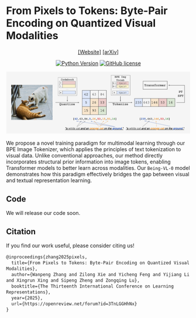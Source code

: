 # From Pixels to Tokens: Byte-Pair Encoding on Quantized Visual Modalities

<div align="center">

[[Website]](https://github.com/BeingBeyond/being-vl-0)
[[arXiv]](https://arxiv.org/abs/2410.02155)

[![Python Version](https://img.shields.io/badge/Python-3.10-blue.svg)]()
[![GitHub license](https://img.shields.io/badge/MIT-blue)]()

![](docs/images/being-vl-0-intro.png)

</div>

We propose a novel training paradigm for multimodal learning through our BPE Image Tokenizer, which applies the principles of text tokenization to visual data. Unlike conventional approaches, our method directly incorporates structural prior information into image tokens, enabling Transformer models to better learn across modalities. Our `Being-VL-0` model demonstrates how this paradigm effectively bridges the gap between visual and textual representation learning.


## Code
We will release our code soon.

## Citation
If you find our work useful, please consider citing us!
```
@inproceedings{zhang2025pixels,
  title={From Pixels to Tokens: Byte-Pair Encoding on Quantized Visual Modalities},
  author={Wanpeng Zhang and Zilong Xie and Yicheng Feng and Yijiang Li and Xingrun Xing and Sipeng Zheng and Zongqing Lu},
  booktitle={The Thirteenth International Conference on Learning Representations},
  year={2025},
  url={https://openreview.net/forum?id=3TnLGGHhNx}
}
```